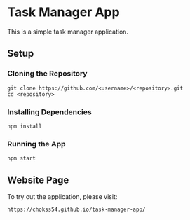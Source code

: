 # Task Manager App
This is a simple task manager application.

## Setup
### Cloning the Repository
```
git clone https://github.com/<username>/<repository>.git
cd <repository>
```

### Installing Dependencies
```
npm install
```

### Running the App
```
npm start
```

## Website Page
To try out the application, please visit:
```
https://chokss54.github.io/task-manager-app/
``` 